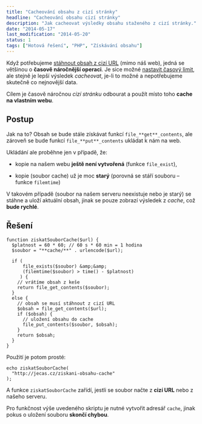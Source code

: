 ```yaml
---
title: "Cacheování obsahu z cizí stránky"
headline: "Cacheování obsahu cizí stránky"
description: "Jak cacheovat výsledky obsahu staženého z cizí stránky."
date: "2014-05-17"
last_modification: "2014-05-20"
status: 1
tags: ["Hotová řešení", "PHP", "Získávání obsahu"]
---
```


Když potřebujeme [stáhnout obsah z cizí URL](/stazeni-stranky) (mimo náš web), jedná se většinou o **časově náročnější operaci**. Je sice možné [nastavit časový limit](/ziskani-obsahu-timeout), ale stejně je lepší výsledek *cacheovat*, je-li to možné a nepotřebujeme skutečně co nejnovější data.

Cílem je časově náročnou *cizí stránku* odbourat a použít místo toho **cache na vlastním webu**.

## Postup

Jak na to? Obsah se bude stále získávat funkcí `file_**get**_contents`, ale zároveň se bude funkcí `file_**put**_contents` ukládat k nám na web.

Ukládání ale proběhne jen v případě, že:

  - kopie na našem webu **ještě není vytvořená** (funkce `file_exist`),

  - kopie (soubor cache) už je moc **starý** (porovná se stáří souboru – funkce `filemtime`)

V takovém případě (soubor na našem serveru neexistuje nebo je starý) se stáhne a uloží aktuální obsah, jinak se pouze zobrazí výsledek z *cache*, což **bude rychlé**.

## Řešení

```
function ziskatSouborCache($url) {
  $platnost = 60 * 60; // 60 s * 60 min = 1 hodina
  $soubor = "**cache/**" . urlencode($url);

  if (
      file_exists($soubor) &amp;&amp; 
      (filemtime($soubor) > time() - $platnost)
     ) {
    // vrátíme obsah z keše
    return file_get_contents($soubor);
  }
  else {
    // obsah se musí stáhnout z cizí URL
    $obsah = file_get_contents($url);
    if ($obsah) {
      // uložení obsahu do cache
      file_put_contents($soubor, $obsah);
    }
    return $obsah;
  }
}
```

Použití je potom prosté:

```
echo ziskatSouborCache(
  "http://jecas.cz/ziskani-obsahu-cache"
);
```

A funkce `ziskatSouborCache` zařídí, jestli se soubor načte z **cizí URL** nebo z našeho serveru.

Pro funkčnost výše uvedeného skriptu je nutné vytvořit adresář `cache`, jinak pokus o uložení souboru **skončí chybou**.
